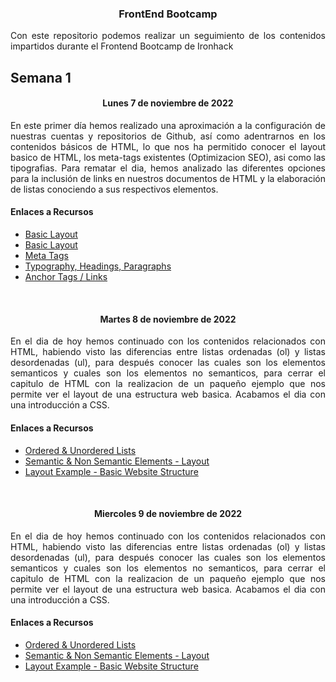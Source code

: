 <h3 align="center"> FrontEnd Bootcamp </h3>

<p align="justify"> Con este repositorio podemos realizar un seguimiento de los contenidos impartidos durante el Frontend Bootcamp de Ironhack</p>

## Semana 1

<h4 align="center">Lunes 7 de noviembre de 2022</h4>

<p align="justify"> En este primer día hemos realizado una aproximación a la configuración de nuestras cuentas y repositorios de Github, así como adentrarnos en los contenidos básicos de HTML, lo que nos ha permitido conocer el layout basico de HTML, los meta-tags existentes (Optimizacion SEO), asi como las tipografias.
Para rematar el dia, hemos analizado las diferentes opciones para la inclusión de links en nuestros documentos de HTML y la elaboración de listas conociendo a sus respectivos elementos.</p>

<h4>Enlaces a Recursos</h4>

- [Basic Layout](https://github.com/kaisercode13/Ironhack-Notes/blob/main/section-01-html/01-basic-layout.html)
- [Basic Layout](https://github.com/kaisercode13/Ironhack-Notes/blob/main/section-01-html/02-meta-tags.html)
- [Meta Tags](https://github.com/kaisercode13/Ironhack-Notes/blob/main/section-01-html/03-typogrphy.html)
- [Typography, Headings, Paragraphs](https://github.com/kaisercode13/Ironhack-Notes/blob/main/section-01-html/04-links.html)
- [Anchor Tags / Links](https://github.com/kaisercode13/Ironhack-Notes/blob/main/section-01-html/05-images.html)

<br />

<h4 align="center">Martes 8 de noviembre de 2022</h4>

<p align="justify">En el dia de hoy hemos continuado con los contenidos relacionados con HTML, habiendo visto las diferencias entre listas ordenadas (ol) y listas desordenadas (ul), para después conocer las cuales son los elementos semanticos y cuales son los elementos no semanticos, para cerrar el capitulo de HTML con la realizacion de un paqueño ejemplo que nos permite ver el layout de una estructura web basica. Acabamos el dia con una introducción a CSS.</p>

<h4>Enlaces a Recursos</h4>

- [Ordered & Unordered Lists](https://github.com/kaisercode13/Ironhack-Notes/blob/main/section-01-html/06-lists.html)
- [Semantic & Non Semantic Elements - Layout](https://github.com/kaisercode13/Ironhack-Notes/blob/main/section-01-html/07-layout.html)
- [Layout Example - Basic Website Structure](https://github.com/kaisercode13/Ironhack-Notes/blob/main/section-01-html/08-layout-sample.html)

<br />

<h4 align="center">Miercoles 9 de noviembre de 2022</h4>

<p align="justify">En el dia de hoy hemos continuado con los contenidos relacionados con HTML, habiendo visto las diferencias entre listas ordenadas (ol) y listas desordenadas (ul), para después conocer las cuales son los elementos semanticos y cuales son los elementos no semanticos, para cerrar el capitulo de HTML con la realizacion de un paqueño ejemplo que nos permite ver el layout de una estructura web basica. Acabamos el dia con una introducción a CSS.</p>

<h4>Enlaces a Recursos</h4>

- [Ordered & Unordered Lists](https://github.com/kaisercode13/Ironhack-Notes/blob/main/section-01-html/06-lists.html)
- [Semantic & Non Semantic Elements - Layout](https://github.com/kaisercode13/Ironhack-Notes/blob/main/section-01-html/07-layout.html)
- [Layout Example - Basic Website Structure](https://github.com/kaisercode13/Ironhack-Notes/blob/main/section-01-html/08-layout-sample.html)

